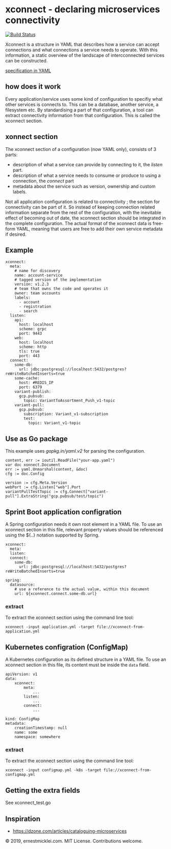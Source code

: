 # xconnect - declaring microservices connectivity

[![Build Status](https://travis-ci.org/emicklei/xconnect.png)](https://travis-ci.org/emicklei/xconnect)

Xconnect is a structure in YAML that describes how a service can accept connections and what connections a service needs to operate.
With this information, a static overview of the landscape of intercconnected services can be constructed.

[specification in YAML](https://raw.githubusercontent.com/emicklei/xconnect/master/spec-xconnect.yaml)

## how does it work

Every application/service uses some kind of configuration to specifiy what other services is connects to.
This can be a database, another service, a filesystem etc.
By standardising a part of that configuration, a tool can extract connectivity information from that configuration.
This is called the xconnect section.

## xonnect section

The xconnect section of a configuration (now YAML only), consists of 3 parts:

- description of what a service can provide by connecting to it, the *listen* part.
- description of what a service needs to consume or produce to using a connection, the *connect* part
- metadata about the service such as version, ownership and custom labels.

Not all application configuration is related to connectivity ; the section for connectivity can be part of it.
So instead of keeping connection related information separate from the rest of the configuration, with the inevitable effect of becoming out of date, the xconnect section should be integrated in the complete configuration.
The actual format of the xconnect data is free-form YAML, meaning that users are free to add their own service metadata if desired.

## Example

    xconnect:
      meta:
        # name for discovery
        name: account-service
        # tagged version of the implementation
        version: v1.2.3
        # team that owns the code and operates it
        owner: team accounts
        labels:
          - account
          - registration
          - search    
      listen:
        api:
          host: localhost
          scheme: grpc
          port: 9443
        web:
          host: localhost
          scheme: http
          tls: true
          port: 443
      connect:
        some-db:
          url: jdbc:postgresql://localhost:5432/postgres?reWriteBatchedInserts=true
        some-cache:
          host: #REDIS_IP
          port: 6379
        variant-publish:
          gcp.pubsub:
            topic: VariantToAssortment_Push_v1-topic          
        variant-pull:
          gcp.pubsub:
            subscription: Variant_v1-subscription
            test:
              topic: Variant_v1-topic

## Use as Go package

This example uses *gopkg.in/yaml.v2* for parsing the configuration.

    content, err := ioutil.ReadFile("your-app.yaml")
    var doc xonnect.Document
    err := yaml.Unmarshal(content, &doc)
    cfg := doc.Config

    version := cfg.Meta.Version
    webPort := cfg.Listen["web"].Port
    variantPullTestTopic := cfg.Connect["variant-pull"].ExtraString("gcp.pubsub/test/topic")

## Sprint Boot application configration

A Spring configuration needs it own root element in a YAML file.
To use an xconnect section in this file, relevant property values should be referenced using the ${..} notation supported by Spring.

    xconnect:
      meta: 
      listen:
      connect:
        some-db:
          url: jdbc:postgresql://localhost:5432/postgres?reWriteBatchedInserts=true
 
    spring:
      datasource:
        # use a reference to the actual value, within this document
        url: ${xconnect.connect.some-db.url}

### extract

To extract the xconnect section using the command line tool:

    xconnect -input application.yml -target file://xconnect-from-application.yml

## Kubernetes configration (ConfigMap)

A Kubernetes configuration as its defined structure in a YAML file.
To use an xconnect section in this file, its content must be inside the `data` field.

    apiVersion: v1
    data:
        xconnect:
            meta: 
                ...
            listen:
                ...
            connect:
                ...
            
    kind: ConfigMap
    metadata:
        creationTimestamp: null
        name: some
        namespace: somewhere

### extract

To extract the xconnect section using the command line tool:

    xconnect -input configmap.yml -k8s -target file://xconnect-from-configmap.yml

## Getting the extra fields

See xconnect_test.go

## Inspiration

- https://dzone.com/articles/cataloguing-microservices


© 2019, ernestmicklei.com. MIT License. Contributions welcome.